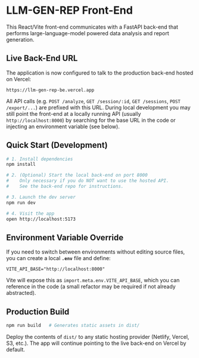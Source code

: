 # LLM-GEN-REP Front-End

This React/Vite front-end communicates with a FastAPI back-end that performs large-language-model powered data analysis and report generation.

## Live Back-End URL

The application is now configured to talk to the production back-end hosted on Vercel:

```
https://llm-gen-rep-be.vercel.app
```

All API calls (e.g. `POST /analyze`, `GET /session/:id`, `GET /sessions`, `POST /export/...`) are prefixed with this URL.  During local development you may still point the front-end at a locally running API (usually `http://localhost:8000`) by searching for the base URL in the code or injecting an environment variable (see below).

## Quick Start (Development)

```bash
# 1. Install dependencies
npm install

# 2. (Optional) Start the local back-end on port 8000
#    Only necessary if you do NOT want to use the hosted API.
#    See the back-end repo for instructions.

# 3. Launch the dev server
npm run dev

# 4. Visit the app
open http://localhost:5173
```

## Environment Variable Override

If you need to switch between environments without editing source files, you can create a local **`.env`** file and define:

```
VITE_API_BASE="http://localhost:8000"
```

Vite will expose this as `import.meta.env.VITE_API_BASE`, which you can reference in the code (a small refactor may be required if not already abstracted).

## Production Build

```bash
npm run build   # Generates static assets in dist/
```

Deploy the contents of `dist/` to any static hosting provider (Netlify, Vercel, S3, etc.).  The app will continue pointing to the live back-end on Vercel by default.
